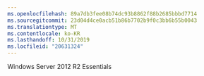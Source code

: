 ```yaml
---
ms.openlocfilehash: 89a7db3fee08b74dc93b8862f88b2685bbbd7714
ms.sourcegitcommit: 23d04d4ce0acb51b86b7702b9f0c3bb6b55b0043
ms.translationtype: MT
ms.contentlocale: ko-KR
ms.lasthandoff: 10/31/2019
ms.locfileid: "20631324"
---
```

<Token xmlns:xlink="http://www.w3.org/1999/xlink">Windows Server 2012 R2 Essentials</Token>